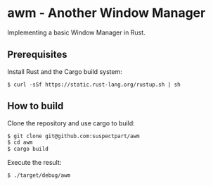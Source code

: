 # awm - Another Window Manager
Implementing a basic Window Manager in Rust.

## Prerequisites

Install Rust and the Cargo build system:

`
$ curl -sSf https://static.rust-lang.org/rustup.sh | sh
`

## How to build

Clone the repository and use cargo to build:

```sh
$ git clone git@github.com:suspectpart/awm 
$ cd awm 
$ cargo build 
```

Execute the result: 

```sh
$ ./target/debug/awm  
```
